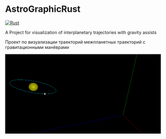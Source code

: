 # AstroGraphicRust

[![Rust](https://github.com/Graph-Donte-Crypto/AstroGraphicRust/workflows/Rust/badge.svg)](https://github.com/Graph-Donte-Crypto/AstroGraphicRust/actions?query=workflow%3ARust)

A Project for visualization of interplanetary trajectories with gravity assists

Проект по визуализации траекторий межпланетных траекторий с гравитационными манёврами

![alt text](https://github.com/Graph-Donte-Crypto/AstroGraphicRust/blob/master/images/AstroGraphicRust_Example1.png?raw=true)
